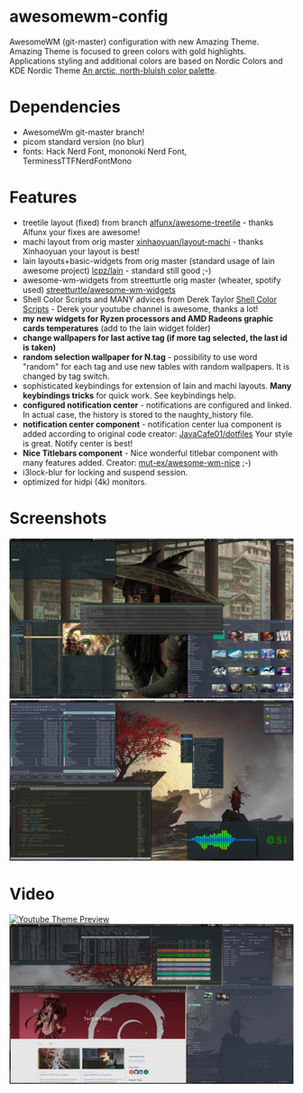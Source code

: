 # awesomewm-config
AwesomeWM (git-master) configuration with new Amazing Theme. Amazing Theme is focused to green colors with gold highlights. 
Applications styling and additional colors are based on Nordic Colors and KDE Nordic Theme [An arctic, north-bluish color palette](https://www.nordtheme.com/).   

# Dependencies
* AwesomeWm git-master branch!
* picom standard version (no blur)
* fonts: Hack Nerd Font, mononoki Nerd Font, TerminessTTFNerdFontMono

# Features
* treetile layout (fixed) from branch [alfunx/awesome-treetile](https://github.com/alfunx/awesome-treetile) - thanks Alfunx your fixes are awesome!
* machi layout from orig master [xinhaoyuan/layout-machi](https://github.com/xinhaoyuan/layout-machi) - thanks Xinhaoyuan your layout is best!
* lain layouts+basic-widgets from orig master (standard usage of lain awesome project) [lcpz/lain](https://github.com/lcpz/lain) - standard still good ;-)
* awesome-wm-widgets from streetturtle orig master (wheater, spotify used) [streetturtle/awesome-wm-widgets](https://github.com/streetturtle/awesome-wm-widgets)
* Shell Color Scripts and MANY advices from Derek Taylor [Shell Color Scripts](https://gitlab.com/dwt1/shell-color-scripts) - Derek your youtube channel is awesome, thanks a lot!
* **my new widgets for Ryzen processors and AMD Radeons graphic cards temperatures** (add to the lain widget folder)
* **change wallpapers for last active tag (if more tag selected, the last id is taken)**
* **random selection wallpaper for N.tag** - possibility to use word "random" for each tag and use new tables with random wallpapers. It is changed by tag switch.
* sophisticated keybindings for extension of lain and machi layouts. **Many keybindings tricks** for quick work. See keybindings help.
* **configured notification center** - notifications are configured and linked. In actual case, the history is stored to the naughty_history file.
* **notification center component** - notification center lua component is added according to original code creator: [JavaCafe01/dotfiles](https://github.com/JavaCafe01/dotfiles) Your style is great. Notify center is best!
* **Nice Titlebars component** - Nice wonderful titlebar component with many features added. Creator: [mut-ex/awesome-wm-nice](https://github.com/mut-ex/awesome-wm-nice) ;-)  
* i3lock-blur for locking and suspend session.
* optimized for hidpi (4k) monitors.

# Screenshots
![Awesome Amazing 1](/images/awesome-amazing-1.jpg)
![Awesome Amazing 2](/images/awesome-amazing-2.jpg)

# Video
[![Youtube Theme Preview](https://img.youtube.com/vi/YwvnJqN5s90/0.jpg)](https://www.youtube.com/watch?v=YwvnJqN5s90)
[![Youtube Theme Preview](/images/youtube-machi-layout-hidden-feature.jpg)](https://youtu.be/Z0muY_lfFZU)

